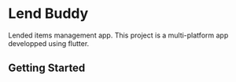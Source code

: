 # Lend Buddy

Lended items management app.
This project is a  multi-platform app developped using flutter.

## Getting Started


